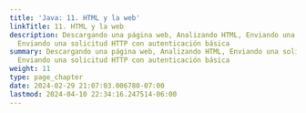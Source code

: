 ```yaml
---
title: 'Java: 11. HTML y la web'
linkTitle: 11. HTML y la web
description: Descargando una página web, Analizando HTML, Enviando una solicitud HTTP,
  Enviando una solicitud HTTP con autenticación básica
summary: Descargando una página web, Analizando HTML, Enviando una solicitud HTTP,
  Enviando una solicitud HTTP con autenticación básica
weight: 11
type: page_chapter
date: 2024-02-29 21:07:03.006780-07:00
lastmod: 2024-04-10 22:34:16.247514-06:00
---
```

